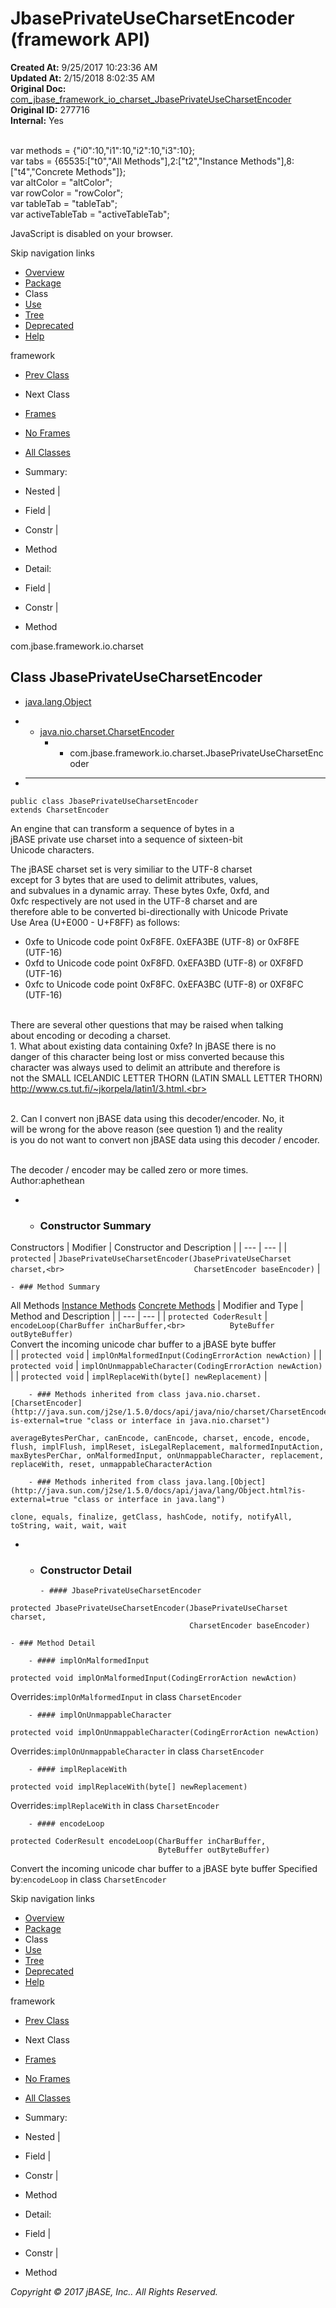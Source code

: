 # JbasePrivateUseCharsetEncoder (framework   API)

**Created At:** 9/25/2017 10:23:36 AM  
**Updated At:** 2/15/2018 8:02:35 AM  
**Original Doc:** [com_jbase_framework_io_charset_JbasePrivateUseCharsetEncoder](https://docs.jbase.com/39221-charset/com_jbase_framework_io_charset_JbasePrivateUseCharsetEncoder)  
**Original ID:** 277716  
**Internal:** Yes  

<!--<br>    try {<br>        if (location.href.indexOf('is-external=true') == -1) {<br>            parent.document.title="JbasePrivateUseCharsetEncoder (framework   API)";<br>        }<br>    }<br>    catch(err) {<br>    }<br>//--><br>var methods = {"i0":10,"i1":10,"i2":10,"i3":10};<br>var tabs = {65535:["t0","All Methods"],2:["t2","Instance Methods"],8:["t4","Concrete Methods"]};<br>var altColor = "altColor";<br>var rowColor = "rowColor";<br>var tableTab = "tableTab";<br>var activeTableTab = "activeTableTab";
JavaScript is disabled on your browser.

Skip navigation links

- [Overview](../../../../../overview-summary.html)
- [Package](./../com.jbase.framework.io.charset-%28framework---api%29)
- Class
- [Use](./../class-use/uses-of-class-com.jbase.framework.io.charset.jbaseprivateusecharsetencoder-%28framework---api%29)
- [Tree](./../com.jbase.framework.io.charset-class-hierarchy-%28framework---api%29)
- [Deprecated](../../../../../deprecated-list.html)
- [Help](../../../../../help-doc.html)


framework <br>

- [Prev Class](./../jbaseprivateusecharsetdecoder-%28framework---api%29 "class in com.jbase.framework.io.charset")
- Next Class


- [Frames](./.)
- [No Frames](./.)


- [All Classes](../../../../../allclasses-noframe.html)


<!--<br>  allClassesLink = document.getElementById("allclasses\_navbar\_top");<br>  if(window==top) {<br>    allClassesLink.style.display = "block";<br>  }<br>  else {<br>    allClassesLink.style.display = "none";<br>  }<br>  //-->

- Summary:
- Nested |
- Field |
- Constr |
- Method


- Detail:
- Field |
- Constr |
- Method

com.jbase.framework.io.charset

## Class JbasePrivateUseCharsetEncoder

- [java.lang.Object](http://java.sun.com/j2se/1.5.0/docs/api/java/lang/Object.html?is-external=true "class or interface in java.lang")
- - [java.nio.charset.CharsetEncoder](http://java.sun.com/j2se/1.5.0/docs/api/java/nio/charset/CharsetEncoder.html?is-external=true "class or interface in java.nio.charset")
    - - com.jbase.framework.io.charset.JbasePrivateUseCharsetEncoder


- * * *


```
public class JbasePrivateUseCharsetEncoder
extends CharsetEncoder
```

An engine that can transform a sequence of bytes in a<br> jBASE private use charset into a sequence of sixteen-bit<br> Unicode characters.

The jBASE charset set is very similiar to the UTF-8 charset<br> except for 3 bytes that are used to delimit attributes, values,<br> and subvalues in a dynamic array.  These bytes 0xfe, 0xfd, and<br> 0xfc respectively are not used in the UTF-8 charset and are<br> therefore able to be converted bi-directionally with Unicode Private<br> Use Area (U+E000 - U+F8FF) as follows:
- 0xfe to Unicode code point 0xF8FE.  0xEFA3BE (UTF-8) or 0xF8FE (UTF-16)<br>
- 0xfd to Unicode code point 0xF8FD.  0xEFA3BD (UTF-8) or 0XF8FD (UTF-16)<br>
- 0xfc to Unicode code point 0xF8FC.  0xEFA3BC (UTF-8) or 0XF8FC (UTF-16)<br> 

<br> There are several other questions that may be raised when talking<br> about encoding or decoding a charset.
<br> 1.  What about existing data containing 0xfe?  In jBASE there is no<br> danger of this character being lost or miss converted because this<br> character was always used to delimit an attribute and therefore is<br> not the SMALL ICELANDIC LETTER THORN (LATIN SMALL LETTER THORN)<br> http://www.cs.tut.fi/~jkorpela/latin1/3.html.<br> 

<br> 2.  Can I convert non jBASE data using this decoder/encoder.  No, it<br> will be wrong for the above reason (see question 1) and the reality<br> is you do not want to convert non jBASE data using this decoder / encoder.<br> 

<br> The decoder / encoder may be called zero or more times.<br>
Author:aphethean

- - ### Constructor Summary


Constructors | Modifier | Constructor and Description |
| --- | --- |
| `protected` | `JbasePrivateUseCharsetEncoder(JbasePrivateUseCharset charset,<br>                             CharsetEncoder baseEncoder)`  |


    - ### Method Summary


All Methods [Instance Methods](javascript:show%282%29;) [Concrete Methods](javascript:show%288%29;) | Modifier and Type | Method and Description |
| --- | --- |
| `protected CoderResult` | `encodeLoop(CharBuffer inCharBuffer,<br>          ByteBuffer outByteBuffer)`<br>Convert the incoming unicode char buffer to a jBASE byte buffer<br> |
| `protected void` | `implOnMalformedInput(CodingErrorAction newAction)`  |
| `protected void` | `implOnUnmappableCharacter(CodingErrorAction newAction)`  |
| `protected void` | `implReplaceWith(byte[] newReplacement)`  |


        - ### Methods inherited from class java.nio.charset.[CharsetEncoder](http://java.sun.com/j2se/1.5.0/docs/api/java/nio/charset/CharsetEncoder.html?is-external=true "class or interface in java.nio.charset")
`averageBytesPerChar, canEncode, canEncode, charset, encode, encode, flush, implFlush, implReset, isLegalReplacement, malformedInputAction, maxBytesPerChar, onMalformedInput, onUnmappableCharacter, replacement, replaceWith, reset, unmappableCharacterAction`


        - ### Methods inherited from class java.lang.[Object](http://java.sun.com/j2se/1.5.0/docs/api/java/lang/Object.html?is-external=true "class or interface in java.lang")
`clone, equals, finalize, getClass, hashCode, notify, notifyAll, toString, wait, wait, wait`

- - ### Constructor Detail

        - #### JbasePrivateUseCharsetEncoder

```
protected JbasePrivateUseCharsetEncoder(JbasePrivateUseCharset charset,
                                        CharsetEncoder baseEncoder)
```


    - ### Method Detail

        - #### implOnMalformedInput

```
protected void implOnMalformedInput(CodingErrorAction newAction)
```
Overrides:`implOnMalformedInput` in class `CharsetEncoder`


        - #### implOnUnmappableCharacter

```
protected void implOnUnmappableCharacter(CodingErrorAction newAction)
```
Overrides:`implOnUnmappableCharacter` in class `CharsetEncoder`


        - #### implReplaceWith

```
protected void implReplaceWith(byte[] newReplacement)
```
Overrides:`implReplaceWith` in class `CharsetEncoder`


        - #### encodeLoop

```
protected CoderResult encodeLoop(CharBuffer inCharBuffer,
                                 ByteBuffer outByteBuffer)
```

Convert the incoming unicode char buffer to a jBASE byte buffer
Specified by:`encodeLoop` in class `CharsetEncoder`

Skip navigation links

- [Overview](../../../../../overview-summary.html)
- [Package](./../com.jbase.framework.io.charset-%28framework---api%29)
- Class
- [Use](./../class-use/uses-of-class-com.jbase.framework.io.charset.jbaseprivateusecharsetencoder-%28framework---api%29)
- [Tree](./../com.jbase.framework.io.charset-class-hierarchy-%28framework---api%29)
- [Deprecated](../../../../../deprecated-list.html)
- [Help](../../../../../help-doc.html)


framework <br>

- [Prev Class](./../jbaseprivateusecharsetdecoder-%28framework---api%29 "class in com.jbase.framework.io.charset")
- Next Class


- [Frames](./.)
- [No Frames](./.)


- [All Classes](../../../../../allclasses-noframe.html)


<!--<br>  allClassesLink = document.getElementById("allclasses\_navbar\_bottom");<br>  if(window==top) {<br>    allClassesLink.style.display = "block";<br>  }<br>  else {<br>    allClassesLink.style.display = "none";<br>  }<br>  //-->

- Summary:
- Nested |
- Field |
- Constr |
- Method


- Detail:
- Field |
- Constr |
- Method

*Copyright © 2017 jBASE, Inc.. All Rights Reserved.*
